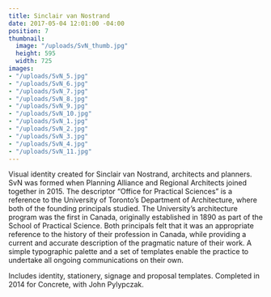 ```yaml
---
title: Sinclair van Nostrand
date: 2017-05-04 12:01:00 -04:00
position: 7
thumbnail:
  image: "/uploads/SvN_thumb.jpg"
  height: 595
  width: 725
images:
- "/uploads/SvN_5.jpg"
- "/uploads/SvN_6.jpg"
- "/uploads/SvN_7.jpg"
- "/uploads/SvN_8.jpg"
- "/uploads/SvN_9.jpg"
- "/uploads/SvN_10.jpg"
- "/uploads/SvN_1.jpg"
- "/uploads/SvN_2.jpg"
- "/uploads/SvN_3.jpg"
- "/uploads/SvN_4.jpg"
- "/uploads/SvN_11.jpg"
---
```


Visual identity created for Sinclair van Nostrand, architects and planners. SvN was formed when Planning Alliance and Regional Architects joined together in 2015. The descriptor “Office for Practical Sciences” is a reference to the University of Toronto’s Department of Architecture, where both of the founding principals studied. The University’s architecture program was the first in Canada, originally established in 1890 as part of the School of Practical Science. Both principals felt that it was an appropriate reference to the history of their profession in Canada, while providing a current and accurate description of the pragmatic nature of their work. A simple typographic palette and a set of templates enable the practice to undertake all ongoing communications on their own.

Includes identity, stationery, signage and proposal templates. Completed in 2014 for Concrete, with John Pylypczak.